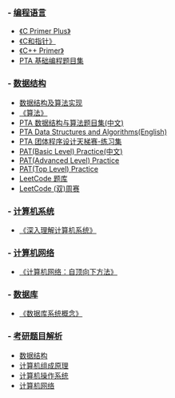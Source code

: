 ### - [编程语言](https://github.com/Thirup2/Answer/tree/main/%E7%BC%96%E7%A8%8B%E8%AF%AD%E8%A8%80)
   - [《C Primer Plus》](https://github.com/Thirup2/Answer/tree/main/%E7%BC%96%E7%A8%8B%E8%AF%AD%E8%A8%80/%E3%80%8AC%20Primer%20Plus%E3%80%8B)
   - [《C和指针》](https://github.com/Thirup2/Answer/tree/main/%E7%BC%96%E7%A8%8B%E8%AF%AD%E8%A8%80/%E3%80%8AC%E5%92%8C%E6%8C%87%E9%92%88%E3%80%8B)
   - [《C++ Primer》](https://github.com/Thirup2/Answer/tree/main/%E7%BC%96%E7%A8%8B%E8%AF%AD%E8%A8%80/%E3%80%8AC%2B%2B%20Primer%E3%80%8B)
   - [PTA 基础编程题目集](https://github.com/Thirup2/Answer/tree/main/%E7%BC%96%E7%A8%8B%E8%AF%AD%E8%A8%80/PTA%20%E5%9F%BA%E7%A1%80%E7%BC%96%E7%A8%8B%E9%A2%98%E7%9B%AE%E9%9B%86)

### - [数据结构](https://github.com/Thirup2/Answer/tree/main/%E6%95%B0%E6%8D%AE%E7%BB%93%E6%9E%84)

   - [数据结构及算法实现](https://github.com/Thirup2/Answer/tree/main/%E6%95%B0%E6%8D%AE%E7%BB%93%E6%9E%84/%E6%95%B0%E6%8D%AE%E7%BB%93%E6%9E%84%E5%8F%8A%E7%AE%97%E6%B3%95%E5%AE%9E%E7%8E%B0)
   - [《算法》](https://github.com/Thirup2/Answer/tree/main/%E6%95%B0%E6%8D%AE%E7%BB%93%E6%9E%84/%E3%80%8A%E7%AE%97%E6%B3%95%E3%80%8B)
   - [PTA 数据结构与算法题目集(中文)](https://github.com/Thirup2/Answer/tree/main/%E6%95%B0%E6%8D%AE%E7%BB%93%E6%9E%84/PTA%20%E6%95%B0%E6%8D%AE%E7%BB%93%E6%9E%84%E4%B8%8E%E7%AE%97%E6%B3%95%E9%A2%98%E7%9B%AE%E9%9B%86(%E4%B8%AD%E6%96%87))
   - [PTA Data Structures and Algorithms(English)](https://github.com/Thirup2/Answer/tree/main/%E6%95%B0%E6%8D%AE%E7%BB%93%E6%9E%84/PTA%20Data%20Structures%20and%20Algorithms(English))
   - [PTA 团体程序设计天梯赛-练习集](https://github.com/Thirup2/Answer/tree/main/%E6%95%B0%E6%8D%AE%E7%BB%93%E6%9E%84/PTA%20%E5%9B%A2%E4%BD%93%E7%A8%8B%E5%BA%8F%E8%AE%BE%E8%AE%A1%E5%A4%A9%E6%A2%AF%E8%B5%9B-%E7%BB%83%E4%B9%A0%E9%9B%86)
   - [PAT(Basic Level) Practice(中文)](https://github.com/Thirup2/Answer/tree/main/%E6%95%B0%E6%8D%AE%E7%BB%93%E6%9E%84/PAT(Basic%20Level)%20Practice(%E4%B8%AD%E6%96%87))
   - [PAT(Advanced Level) Practice](https://github.com/Thirup2/Answer/tree/main/%E6%95%B0%E6%8D%AE%E7%BB%93%E6%9E%84/PAT(Advanced%20Level)%20Practice)
   - [PAT(Top Level) Practice](https://github.com/Thirup2/Answer/tree/main/%E6%95%B0%E6%8D%AE%E7%BB%93%E6%9E%84/PAT(Top%20Level)%20Practice)
   - [LeetCode 题库](https://github.com/Thirup2/Answer/tree/main/%E6%95%B0%E6%8D%AE%E7%BB%93%E6%9E%84/LeetCode%20%E9%A2%98%E5%BA%93)
   - [LeetCode (双)周赛](https://github.com/Thirup2/Answer/tree/main/%E6%95%B0%E6%8D%AE%E7%BB%93%E6%9E%84/LeetCode%20(%E5%8F%8C)%E5%91%A8%E8%B5%9B)

### - [计算机系统](https://github.com/Thirup2/Answer/tree/main/%E8%AE%A1%E7%AE%97%E6%9C%BA%E7%B3%BB%E7%BB%9F)

   - [《深入理解计算机系统》](https://github.com/Thirup2/Answer/tree/main/%E8%AE%A1%E7%AE%97%E6%9C%BA%E7%B3%BB%E7%BB%9F/%E3%80%8A%E6%B7%B1%E5%85%A5%E7%90%86%E8%A7%A3%E8%AE%A1%E7%AE%97%E6%9C%BA%E7%B3%BB%E7%BB%9F%E3%80%8B)

### - [计算机网络](https://github.com/Thirup2/Answer/tree/main/%E8%AE%A1%E7%AE%97%E6%9C%BA%E7%BD%91%E7%BB%9C)

- [《计算机网络：自顶向下方法》](https://github.com/Thirup2/Answer/tree/main/%E8%AE%A1%E7%AE%97%E6%9C%BA%E7%BD%91%E7%BB%9C/%E3%80%8A%E8%AE%A1%E7%AE%97%E6%9C%BA%E7%BD%91%E7%BB%9C%EF%BC%9A%E8%87%AA%E9%A1%B6%E5%90%91%E4%B8%8B%E6%96%B9%E6%B3%95%E3%80%8B)

### - [数据库](https://github.com/Thirup2/Answer/tree/main/%E6%95%B0%E6%8D%AE%E5%BA%93)

   - [《数据库系统概念》](https://github.com/Thirup2/Answer/tree/main/%E6%95%B0%E6%8D%AE%E5%BA%93/%E3%80%8A%E6%95%B0%E6%8D%AE%E5%BA%93%E7%B3%BB%E7%BB%9F%E6%A6%82%E5%BF%B5%E3%80%8B)

### - [考研题目解析](https://github.com/Thirup2/Answer/tree/main/%E8%80%83%E7%A0%94%E9%A2%98%E7%9B%AE%E8%A7%A3%E6%9E%90)
   
   - [数据结构](https://github.com/Thirup2/Answer/tree/main/%E8%80%83%E7%A0%94%E9%A2%98%E7%9B%AE%E8%A7%A3%E6%9E%90/%E6%95%B0%E6%8D%AE%E7%BB%93%E6%9E%84)
   - [计算机组成原理](https://github.com/Thirup2/Answer/tree/main/%E8%80%83%E7%A0%94%E9%A2%98%E7%9B%AE%E8%A7%A3%E6%9E%90/%E8%AE%A1%E7%AE%97%E6%9C%BA%E7%BB%84%E6%88%90%E5%8E%9F%E7%90%86)
   - [计算机操作系统](https://github.com/Thirup2/Answer/tree/main/%E8%80%83%E7%A0%94%E9%A2%98%E7%9B%AE%E8%A7%A3%E6%9E%90/%E8%AE%A1%E7%AE%97%E6%9C%BA%E6%93%8D%E4%BD%9C%E7%B3%BB%E7%BB%9F)
   - [计算机网络](https://github.com/Thirup2/Answer/tree/main/%E8%80%83%E7%A0%94%E9%A2%98%E7%9B%AE%E8%A7%A3%E6%9E%90/%E8%AE%A1%E7%AE%97%E6%9C%BA%E7%BD%91%E7%BB%9C)
